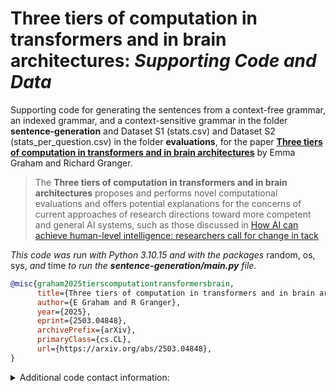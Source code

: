 # Three tiers of computation in transformers and in brain architectures: *Supporting Code and Data*


Supporting code for generating the sentences from a context-free grammar, an indexed grammar, and a context-sensitive grammar in the folder **sentence-generation** and Dataset S1 (stats.csv) and Dataset S2 (stats_per_question.csv) in the folder **evaluations**, for the paper **[Three tiers of computation in transformers and in brain architectures](https://arxiv.org/abs/2503.04848)** by Emma Graham and Richard Granger.


> The **Three tiers of computation in transformers and in brain architectures** proposes and performs novel computational evaluations and offers potential explanations for the concerns of current approaches of research directions toward more competent and general AI systems, such as those discussed in [How AI can achieve human-level intelligence: researchers call for change in tack](https://www.nature.com/articles/d41586-025-00649-4?utm_source=Live+Audience&utm_campaign=865f0cafd4-nature-briefing-daily-20250305&utm_medium=email&utm_term=0_b27a691814-865f0cafd4-49902692)



*This code was run with Python 3.10.15 and with the packages* random, os, sys, *and* time *to run the **sentence-generation/main.py** file.*




```bibtex
@misc{graham2025tierscomputationtransformersbrain,
      title={Three tiers of computation in transformers and in brain architectures}, 
      author={E Graham and R Granger},
      year={2025},
      eprint={2503.04848},
      archivePrefix={arXiv},
      primaryClass={cs.CL},
      url={https://arxiv.org/abs/2503.04848}, 
}
```


<details>  
<summary>Additional code contact information: </summary>

contact emma.graham.th@dartmouth.edu for 

* additional scripts of API calling wrappers
* evaluation scripts and raw model outputs
* visualization scripts

</details>

